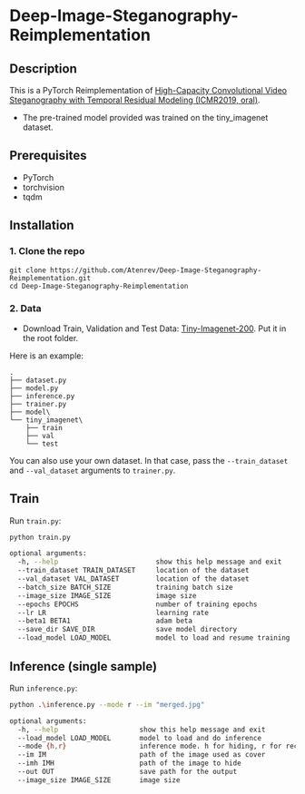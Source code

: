 # Deep-Image-Steganography-Reimplementation
## Description
This is a PyTorch Reimplementation of [High-Capacity Convolutional Video Steganography with Temporal Residual Modeling (ICMR2019, oral)](https://dl.acm.org/doi/abs/10.1145/3323873.3325011).

* The pre-trained model provided was trained on the tiny_imagenet dataset.


## Prerequisites
* PyTorch
* torchvision
* tqdm


## Installation
### 1. Clone the repo

```
git clone https://github.com/Atenrev/Deep-Image-Steganography-Reimplementation.git
cd Deep-Image-Steganography-Reimplementation
```

### 2. Data
* Download Train, Validation and Test Data: [Tiny-Imagenet-200](http://cs231n.stanford.edu/tiny-imagenet-200.zip). Put it in the root folder.


Here is an example:
```
.
├── dataset.py
├── model.py
├── inference.py
├── trainer.py
├── model\
└── tiny_imagenet\
    ├── train
    ├── val
    └── test
```

You can also use your own dataset. In that case, pass the ```--train_dataset``` and ```--val_dataset``` arguments to ```trainer.py```.

## Train
Run ```train.py```:

``` sh
python train.py 

optional arguments:
  -h, --help                        show this help message and exit
  --train_dataset TRAIN_DATASET     location of the dataset
  --val_dataset VAL_DATASET         location of the dataset
  --batch_size BATCH_SIZE           training batch size
  --image_size IMAGE_SIZE           image size
  --epochs EPOCHS                   number of training epochs
  --lr LR                           learning rate
  --beta1 BETA1                     adam beta
  --save_dir SAVE_DIR               save model directory
  --load_model LOAD_MODEL           model to load and resume training
```
## Inference (single sample)
Run ```inference.py```:

``` sh
python .\inference.py --mode r --im "merged.jpg"

optional arguments:
  -h, --help                    show this help message and exit
  --load_model LOAD_MODEL       model to load and do inference
  --mode {h,r}                  inference mode. h for hiding, r for recovering
  --im IM                       path of the image used as cover
  --imh IMH                     path of the image to hide
  --out OUT                     save path for the output
  --image_size IMAGE_SIZE       image size
```